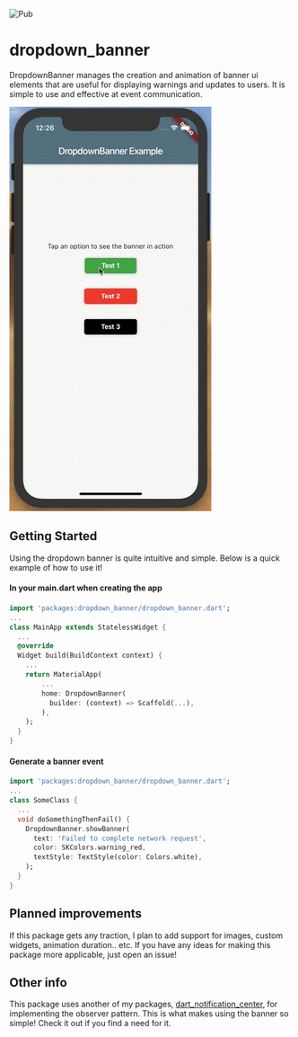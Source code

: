 ![Pub](https://img.shields.io/pub/v/dropdown_banner.svg?style=popout)

# dropdown_banner
DropdownBanner manages the creation and animation of banner ui elements
that are useful for displaying warnings and updates to users. It is simple to use and effective at event communication.

![](demonstration.gif)

## Getting Started
Using the dropdown banner is quite intuitive and simple. Below is a quick example of how to use it!

#### In your main.dart when creating the app
```dart
import 'packages:dropdown_banner/dropdown_banner.dart';
...
class MainApp extends StatelessWidget {
  ...
  @override
  Widget build(BuildContext context) {
    ...
    return MaterialApp(
        ...
        home: DropdownBanner(
          builder: (context) => Scaffold(...),
        ),
    );
  }
}
```

#### Generate a banner event
```dart
import 'packages:dropdown_banner/dropdown_banner.dart';
...
class SomeClass {
  ...
  void doSomethingThenFail() {
    DropdownBanner.showBanner(
      text: 'Failed to complete network request',
      color: SKColors.warning_red,
      textStyle: TextStyle(color: Colors.white),
    );
  }
}
```

## Planned improvements
If this package gets any traction, I plan to add support for images, custom widgets, animation duration.. etc. If you have any ideas for making this package more applicable, just open an issue!

## Other info
This package uses another of my packages, [dart_notification_center](https://pub.dev/packages/dart_notification_center), for implementing the observer pattern. This is what makes using the banner so simple! Check it out if you find a need for it.
